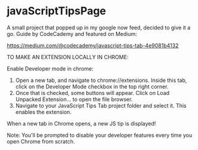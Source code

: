 # javaScriptTipsPage

A small project that popped up in my google now feed, decided to give it a go.  Guide by CodeCademy and featured on Medium:

https://medium.com/@codecademy/javascript-tips-tab-4e9081b4132

TO MAKE AN EXTENSION LOCALLY IN CHROME:

Enable Developer mode in chrome:
  1.  Open a new tab, and navigate to chrome://extensions. Inside this tab, click on the Developer Mode checkbox in the top right corner.
  2.  Once that is checked, some buttons will appear. Click on Load Unpacked Extension… to open the file browser.
  3.  Navigate to your JavaScript Tips Tab project folder and select it. This enables the extension.

When a new tab in Chrome opens, a new JS tip is displayed!

Note: You'll be prompted to disable your developer features every time you open Chrome from scratch.
